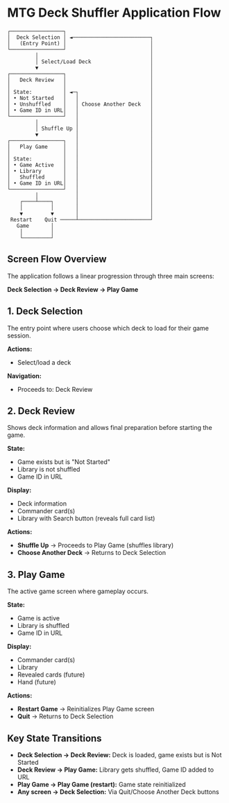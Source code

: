 # MTG Deck Shuffler Application Flow

```
┌─────────────────┐
│  Deck Selection │ ◄─────────────────────────┐
│   (Entry Point) │                           │
└─────────────────┘                           │
         │                                    │
         │ Select/Load Deck                   │
         ▼                                    │
┌─────────────────┐                           │
│   Deck Review   │                           │
│                 │                           │
│ State:          │ ◄─┐                       │
│ • Not Started   │   │                       │
│ • Unshuffled    │   │ Choose Another Deck   │
│ • Game ID in URL│   │                       │
└─────────────────┘   │                       │
         │            │                       │
         │ Shuffle Up │                       │
         ▼            │                       │
┌─────────────────┐   │                       │
│   Play Game     │   │                       │
│                 │   │                       │
│ State:          │   │                       │
│ • Game Active   │   │                       │
│ • Library       │   │                       │
│   Shuffled      │   │                       │
│ • Game ID in URL│   │                       │
└─────────────────┘   │                       │
         │            │                       │
    ┌────┴────┐       │                       │
    │         │       │                       │
    ▼         ▼       │                       │
 Restart    Quit ─────┴───────────────────────┘
   Game       │
    │         │
    └─────────┘
```

## Screen Flow Overview

The application follows a linear progression through three main screens:

**Deck Selection → Deck Review → Play Game**

## 1. Deck Selection

The entry point where users choose which deck to load for their game session.

**Actions:**

- Select/load a deck

**Navigation:**

- Proceeds to: Deck Review

## 2. Deck Review

Shows deck information and allows final preparation before starting the game.

**State:**

- Game exists but is "Not Started"
- Library is not shuffled
- Game ID in URL

**Display:**

- Deck information
- Commander card(s)
- Library with Search button (reveals full card list)

**Actions:**

- **Shuffle Up** → Proceeds to Play Game (shuffles library)
- **Choose Another Deck** → Returns to Deck Selection

## 3. Play Game

The active game screen where gameplay occurs.

**State:**

- Game is active
- Library is shuffled
- Game ID in URL

**Display:**

- Commander card(s)
- Library
- Revealed cards (future)
- Hand (future)

**Actions:**

- **Restart Game** → Reinitializes Play Game screen
- **Quit** → Returns to Deck Selection

## Key State Transitions

- **Deck Selection → Deck Review:** Deck is loaded, game exists but is Not Started
- **Deck Review → Play Game:** Library gets shuffled, Game ID added to URL
- **Play Game → Play Game (restart):** Game state reinitialized
- **Any screen → Deck Selection:** Via Quit/Choose Another Deck buttons
